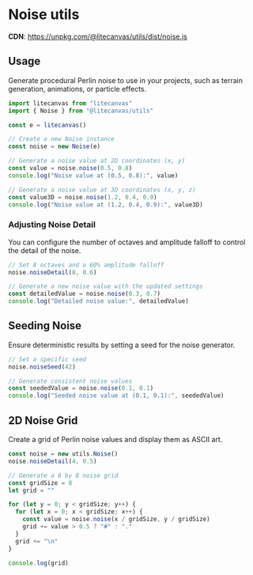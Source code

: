 # Noise utils

**CDN**: https://unpkg.com/@litecanvas/utils/dist/noise.js

## Usage

Generate procedural Perlin noise to use in your projects, such as terrain generation, animations, or particle effects.

```js
import litecanvas from "litecanvas"
import { Noise } from "@litecanvas/utils"

const e = litecanvas()

// Create a new Noise instance
const noise = new Noise(e)

// Generate a noise value at 2D coordinates (x, y)
const value = noise.noise(0.5, 0.8)
console.log("Noise value at (0.5, 0.8):", value)

// Generate a noise value at 3D coordinates (x, y, z)
const value3D = noise.noise(1.2, 0.4, 0.9)
console.log("Noise value at (1.2, 0.4, 0.9):", value3D)
```

### Adjusting Noise Detail

You can configure the number of octaves and amplitude falloff to control the detail of the noise.

```js
// Set 8 octaves and a 60% amplitude falloff
noise.noiseDetail(8, 0.6)

// Generate a new noise value with the updated settings
const detailedValue = noise.noise(0.3, 0.7)
console.log("Detailed noise value:", detailedValue)
```

## Seeding Noise

Ensure deterministic results by setting a seed for the noise generator.

```js
// Set a specific seed
noise.noiseSeed(42)

// Generate consistent noise values
const seededValue = noise.noise(0.1, 0.1)
console.log("Seeded noise value at (0.1, 0.1):", seededValue)
```

## 2D Noise Grid

Create a grid of Perlin noise values and display them as ASCII art.

```js
const noise = new utils.Noise()
noise.noiseDetail(4, 0.5)

// Generate a 8 by 8 noise grid
const gridSize = 8
let grid = ""

for (let y = 0; y < gridSize; y++) {
  for (let x = 0; x < gridSize; x++) {
    const value = noise.noise(x / gridSize, y / gridSize)
    grid += value > 0.5 ? "#" : "."
  }
  grid += "\n"
}

console.log(grid)
```
